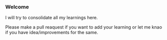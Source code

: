 ### Welcome <Namaste emoji using Emoji Code extension>

I will try to consolidate all my learnings here.

Please make a pull reaquest if you want to add your learning or let me knao if you have idea/improvements for the same.